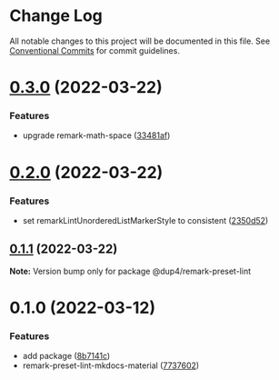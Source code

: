 # Change Log

All notable changes to this project will be documented in this file.
See [Conventional Commits](https://conventionalcommits.org) for commit guidelines.

# [0.3.0](https://github.com/Dup4/remark-preset-lint/compare/v0.2.0...v0.3.0) (2022-03-22)


### Features

* upgrade remark-math-space ([33481af](https://github.com/Dup4/remark-preset-lint/commit/33481afe819c95df15d9fcad2df8787b62705881))





# [0.2.0](https://github.com/Dup4/remark-preset-lint/compare/v0.1.1...v0.2.0) (2022-03-22)


### Features

* set remarkLintUnorderedListMarkerStyle to consistent ([2350d52](https://github.com/Dup4/remark-preset-lint/commit/2350d522b79b54ef78919a534f6b3525f08a8c56))





## [0.1.1](https://github.com/Dup4/remark-preset-lint/compare/v0.1.0...v0.1.1) (2022-03-22)

**Note:** Version bump only for package @dup4/remark-preset-lint





# 0.1.0 (2022-03-12)


### Features

* add package ([8b7141c](https://github.com/Dup4/remark-preset-lint/commit/8b7141cc58cdda830e6713469963bd126e195d02))
* remark-preset-lint-mkdocs-material ([7737602](https://github.com/Dup4/remark-preset-lint/commit/773760298a56771c8b4085ea704f2dfd5054adf2))

